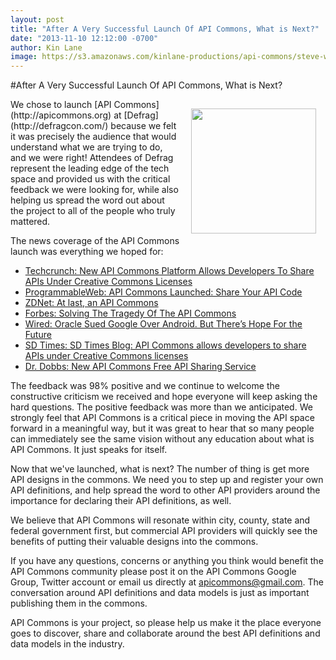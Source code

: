 ```yaml
---
layout: post
title: "After A Very Successful Launch Of API Commons, What is Next?"
date: "2013-11-10 12:12:00 -0700"
author: Kin Lane
image: https://s3.amazonaws.com/kinlane-productions/api-commons/steve-willmott-defrag-api-commons.jpg
---
```


#After A Very Successful Launch Of API Commons, What is Next?

<img src="https://s3.amazonaws.com/kinlane-productions/api-commons/steve-willmott-defrag-api-commons.jpg" align="right" width="200" style="padding: 15px;" />
We chose to launch [API Commons](http://apicommons.org) at [Defrag](http://defragcon.com/) because we felt it was precisely the audience that would understand what we are trying to do, and we were right! Attendees of Defrag represent the leading edge of the tech space and provided us with the critical feedback we were looking for, while also helping us spread the word out about the project to all of the people who truly mattered.

The news coverage of the API Commons launch was everything we hoped for:

* [Techcrunch: New API Commons Platform Allows Developers To Share APIs Under Creative Commons Licenses](http://techcrunch.com/2013/11/05/3scale-launches-api-commons-to-allow-developers-to-share-apis-under-creative-commons-licenses/)
* [ProgrammableWeb: API Commons Launched: Share Your API Code](http://blog.programmableweb.com/2013/11/05/api-commons-launched-share-your-api-code/)
* [ZDNet: At last, an API Commons](http://www.zdnet.com/at-last-an-api-commons-7000022849/)
* [Forbes: Solving The Tragedy Of The API Commons](http://www.forbes.com/sites/benkepes/2013/11/05/solving-the-tragedy-of-the-api-commons/)
* [Wired: Oracle Sued Google Over Android. But There’s Hope For the Future](http://www.wired.com/wiredenterprise/2013/11/api-commons/)
* [SD Times: SD Times Blog: API Commons allows developers to share APIs under Creative Commons licenses](http://sdt.bz/content/article.aspx?ArticleID=65331&page=1)
* [Dr. Dobbs: New API Commons Free API Sharing Service](http://www.drdobbs.com/tools/new-api-commons-free-api-sharing-service/240163742)

The feedback was 98% positive and we continue to welcome the constructive criticism we received and hope everyone will keep asking the hard questions. The positive feedback was more than we anticipated. We strongly feel that API Commons is a critical piece in moving the API space forward in a meaningful way, but it was great to hear that so many people can immediately see the same vision without any education about what is API Commons. It just speaks for itself.

Now that we've launched, what is next?  The number of thing is get more API designs in the commons. We need you to step up and register your own API definitions, and help spread the word to other API providers around the importance for declaring their API definitions, as well.

We believe that API Commons will resonate within city, county, state and federal government first, but commercial API providers will quickly see the benefits of putting their valuable designs into the commons. 

If you have any questions, concerns or anything you think would benefit the API Commons community please post it on the API Commons Google Group, Twitter account or email us directly at apicommons@gmail.com. The conversation around API definitions and data models is just as important publishing them in the commons.

API Commons is your project, so please help us make it the place everyone goes to discover, share and collaborate around the best API definitions and data models in the industry. 